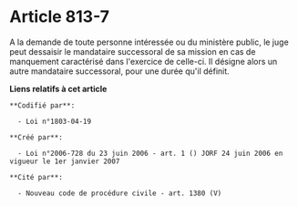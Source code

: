 # Article 813-7

A la demande de toute personne intéressée ou du ministère public, le juge peut dessaisir le mandataire successoral de sa
mission en cas de manquement caractérisé dans l'exercice de celle-ci. Il désigne alors un autre mandataire successoral, pour
une durée qu'il définit.

**Liens relatifs à cet article**

	**Codifié par**:

	  - Loi n°1803-04-19

	**Créé par**:

	  - Loi n°2006-728 du 23 juin 2006 - art. 1 () JORF 24 juin 2006 en vigueur le 1er janvier 2007

	**Cité par**:

	  - Nouveau code de procédure civile - art. 1380 (V)
